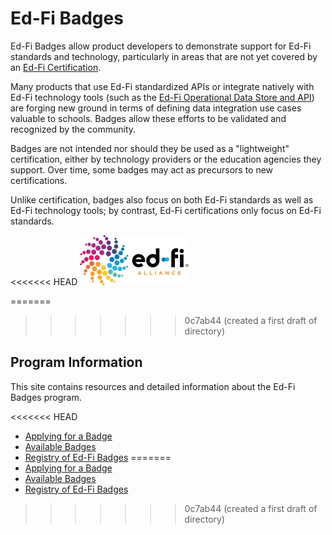 # Ed-Fi Badges

Ed-Fi Badges allow product developers to demonstrate support for Ed-Fi standards
and technology, particularly in areas that are not yet covered by an [Ed-Fi
Certification](https://edfi.atlassian.net/wiki/spaces/EDFICERT/overview).

Many products that use Ed-Fi standardized APIs or integrate natively with Ed-Fi
technology tools (such as
the [Ed-Fi Operational Data Store and API](https://edfi.atlassian.net/wiki/spaces/TT/pages/18645319))
are forging new ground in terms of defining data integration use cases valuable
to schools. Badges allow these efforts to be validated and recognized by the
community.

Badges are not intended nor should they be used as a "lightweight"
certification, either by technology providers or the education agencies they
support. Over time, some badges may act as precursors to new certifications.

Unlike certification, badges also focus on both Ed-Fi standards as well as Ed-Fi
technology tools; by contrast, Ed-Fi certifications only focus on Ed-Fi
standards.

<<<<<<< HEAD
![Ed-Fi Alliance Logo](../../../static/img/ed-fi-logo.webp)

=======
>>>>>>> 0c7ab44 (created a first draft of directory)
## Program Information

This site contains resources and detailed information about the Ed-Fi Badges
program.

<<<<<<< HEAD
* [Applying for a Badge](./applying-for-a-badge.md)
* [Available Badges](./available-badges/readme.md)
* [Registry of Ed-Fi Badges](./registry-of-ed-fi-badges.mdx)
=======
* [Applying for a Badge](./ed-fi-badges/applying-for-a-badge.md)
* [Available Badges](./ed-fi-badges/available-badges.md)
* [Registry of Ed-Fi Badges](./ed-fi-badges/registry-of-ed-fi-badges.md)

<!-- ![](./attachments/ed-fi-alliance-logo-white-bg-400x400-for-social.png) -->
>>>>>>> 0c7ab44 (created a first draft of directory)
